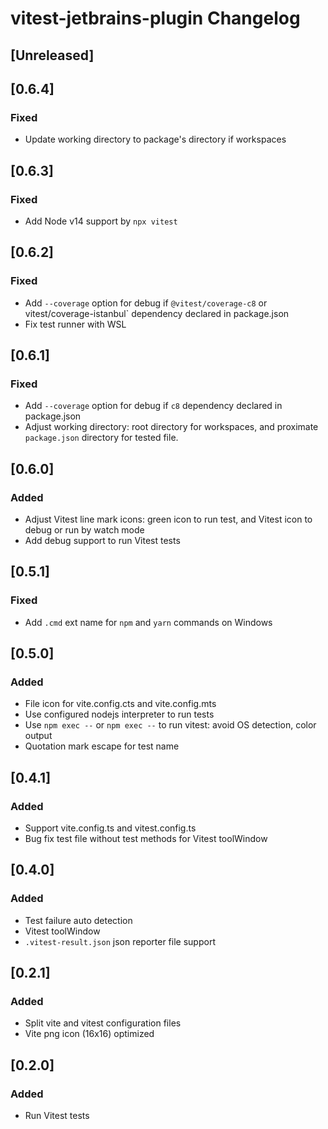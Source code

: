 <!-- Keep a Changelog guide -> https://keepachangelog.com -->

# vitest-jetbrains-plugin Changelog

## [Unreleased]

## [0.6.4]

### Fixed

- Update working directory to package's directory if workspaces

## [0.6.3]

### Fixed

- Add Node v14 support by `npx vitest`

## [0.6.2]

### Fixed

- Add `--coverage` option for debug if  `@vitest/coverage-c8` or vitest/coverage-istanbul` dependency declared in package.json
- Fix test runner with WSL

## [0.6.1]

### Fixed

- Add `--coverage` option for debug if `c8` dependency declared in package.json
- Adjust working directory: root directory for workspaces, and proximate `package.json` directory for tested file.

## [0.6.0]

### Added

- Adjust Vitest line mark icons: green icon to run test, and Vitest icon to debug or run by watch mode
- Add debug support to run Vitest tests

## [0.5.1]

### Fixed

- Add `.cmd` ext name for `npm` and `yarn` commands on Windows

## [0.5.0]

### Added

- File icon for vite.config.cts and vite.config.mts
- Use configured nodejs interpreter to run tests
- Use `npm exec --` or `npm exec --` to run vitest: avoid OS detection, color output
- Quotation mark escape for test name

## [0.4.1]

### Added

- Support vite.config.ts and vitest.config.ts
- Bug fix test file without test methods for Vitest toolWindow

## [0.4.0]

### Added

- Test failure auto detection
- Vitest toolWindow
- `.vitest-result.json` json reporter file support

## [0.2.1]

### Added

- Split vite and vitest configuration files
- Vite png icon (16x16) optimized

## [0.2.0]

### Added

- Run Vitest tests
